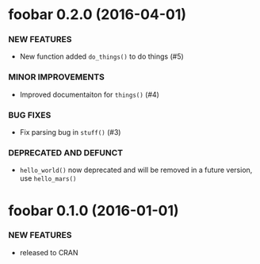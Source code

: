 foobar 0.2.0 (2016-04-01)
=========================

### NEW FEATURES

* New function added `do_things()` to do things (#5)

### MINOR IMPROVEMENTS

* Improved documentaiton for `things()` (#4)

### BUG FIXES

* Fix parsing bug in `stuff()` (#3)

### DEPRECATED AND DEFUNCT

* `hello_world()` now deprecated and will be removed in a
future version, use `hello_mars()`


foobar 0.1.0 (2016-01-01)
=========================

### NEW FEATURES

* released to CRAN
